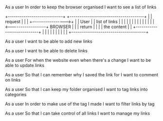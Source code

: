 As a user 
In order to keep the browser organised
I want to see a list of links

+----------------------------+                  +--------------------------------------+
|                            |      request     |                                      |
|                            +----------------->+                                      |
|    User                    |                  |           list of links              |
|                            |                  |                                      |
|                            |                  |                                      |
|                            |                  |                                      |
|                            <------------------+           BROWSER                    |
|                            |   return         |                                      |
|                            |   the content    |                                      |
+----------------------------+                  |                                      |
                                                |                                      |
                                                |                                      |
                                                |                                      |
                                                |                                      |
                                                +--------------------------------------+


As a user
I want to be able to add new links

As a user
I want to be able to delete links

As a user
For when the website even when there's a change
I want to be able to update links

As a user
So that I can remember why I saved the link for
I want to comment on links

As a user
So that I can keep my folder organised
I want to tag links into categories

As a user
In order to make use of the tag I made
I want to filter links by tag

As a user
So that I can take control of all links
I want to manage my links
